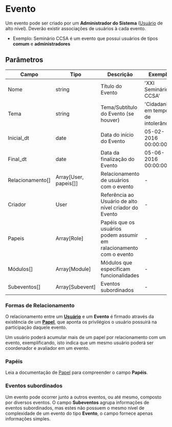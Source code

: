 # Evento

Um evento pode ser criado por um **Administrador do Sistema** ([Usuário][usuario] de alto nível). Deverão existir associações de usuários à cada evento.

  - Exemplo: Seminário CCSA é um evento que possui usuários de tipos **comum** e **administradores**

## Parâmetros

Campo | Tipo | Descrição | Exemplo
------|------|-----------|--------
Nome|string| Título do Evento| 'XXI Seminário CCSA'
Tema|string| Tema/Subtítulo do Evento (se houver)| 'Cidadania em tempos de intolerância'
Inicial_dt|date|Data do início do Evento| 05-02-2016 00:00:00
Final_dt|date|Data da finalização do Evento| 05-06-2016 00:00:00
Relacionamento[]|Array[User, papeis[]]|Relacionamento de usuários com o evento|-
Criador|User|Referência ao Usuário de alto nível criador do Evento|-
Papeis|Array[Role]|Papéis que os usuários podem assumir em ralacionamento com o evento|-
Módulos[]|Array[Module]|Módulos que especificam funcionalidades|-
Subeventos[]|Array[Subevent]|Eventos subordinados|-

### Formas de Relacionamento
O relacionamento entre um [**Usuário**][usuario] e um **Evento** é firmado através da existência de um [**Papel**][papel], que aponta os privilégios o usuário possuirá na participação daquele evento.

Um usuário poderá acumular mais de um papel por relacionamento com um evento, exemplificando, isto indica que um mesmo usuário poderá ser coordenador e avaliador em um evento.

### Papéis
Leia a documentação de  [Papel][papel] para compreender o campo **Papéis**.

### Eventos subordinados
Um evento pode ocorrer junto a outros eventos, ou até mesmo, composto por diversos eventos. O campo **Subeventos** agrupa informações de eventos subordinados, mas estes não possuem o mesmo nível de complexidade de um evento do tipo **Evento**, o campo fornece apenas informações simples.

[usuario]:<https://github.com/ccsa-ufrn/seminario/blob/master/docs/user.br.md>
[papel]:<https://github.com/ccsa-ufrn/seminario/blob/master/docs/papel.br.md>

